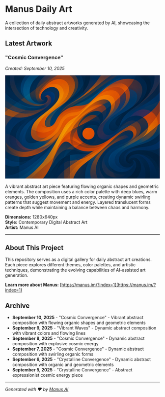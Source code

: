 # Manus Daily Art

A collection of daily abstract artworks generated by AI, showcasing the intersection of technology and creativity.

## Latest Artwork

### "Cosmic Convergence"
*Created: September 10, 2025*

![Cosmic Convergence](abstract_art.png)

A vibrant abstract art piece featuring flowing organic shapes and geometric elements. The composition uses a rich color palette with deep blues, warm oranges, golden yellows, and purple accents, creating dynamic swirling patterns that suggest movement and energy. Layered translucent forms create depth while maintaining a balance between chaos and harmony.

**Dimensions:** 1280x640px  
**Style:** Contemporary Digital Abstract Art  
**Artist:** Manus AI

---

## About This Project

This repository serves as a digital gallery for daily abstract art creations. Each piece explores different themes, color palettes, and artistic techniques, demonstrating the evolving capabilities of AI-assisted art generation.

**Learn more about Manus:** [https://manus.im/?index=1](https://manus.im/?index=1)

## Archive

- **September 10, 2025** - "Cosmic Convergence" - Vibrant abstract composition with flowing organic shapes and geometric elements
- **September 9, 2025** - "Vibrant Waves" - Dynamic abstract composition with vibrant colors and flowing lines
- **September 8, 2025** - "Cosmic Convergence" - Dynamic abstract composition with explosive cosmic energy
- **September 7, 2025** - "Cosmic Convergence" - Dynamic abstract composition with swirling organic forms
- **September 6, 2025** - "Crystalline Convergence" - Dynamic abstract composition with organic and geometric elements
- **September 5, 2025** - "Crystalline Convergence" - Abstract expressionist cosmic energy piece

---

*Generated with ❤️ by [Manus AI](https://manus.im/?index=1)*
